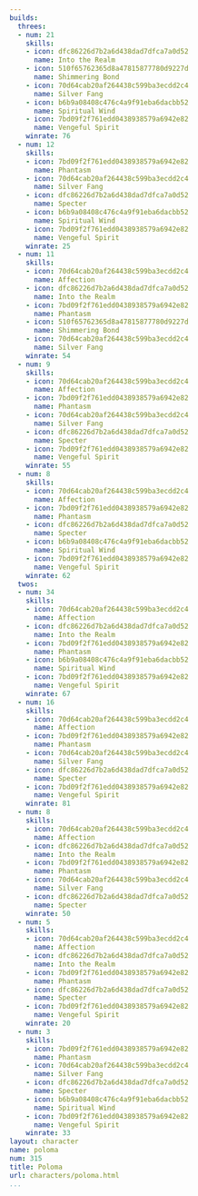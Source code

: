 ```yaml
---
builds:
  threes:
  - num: 21
    skills:
    - icon: dfc86226d7b2a6d438dad7dfca7a0d52
      name: Into the Realm
    - icon: 510f65762365d8a47815877780d9227d
      name: Shimmering Bond
    - icon: 70d64cab20af264438c599ba3ecdd2c4
      name: Silver Fang
    - icon: b6b9a08408c476c4a9f91eba6dacbb52
      name: Spiritual Wind
    - icon: 7bd09f2f761edd0438938579a6942e82
      name: Vengeful Spirit
    winrate: 76
  - num: 12
    skills:
    - icon: 7bd09f2f761edd0438938579a6942e82
      name: Phantasm
    - icon: 70d64cab20af264438c599ba3ecdd2c4
      name: Silver Fang
    - icon: dfc86226d7b2a6d438dad7dfca7a0d52
      name: Specter
    - icon: b6b9a08408c476c4a9f91eba6dacbb52
      name: Spiritual Wind
    - icon: 7bd09f2f761edd0438938579a6942e82
      name: Vengeful Spirit
    winrate: 25
  - num: 11
    skills:
    - icon: 70d64cab20af264438c599ba3ecdd2c4
      name: Affection
    - icon: dfc86226d7b2a6d438dad7dfca7a0d52
      name: Into the Realm
    - icon: 7bd09f2f761edd0438938579a6942e82
      name: Phantasm
    - icon: 510f65762365d8a47815877780d9227d
      name: Shimmering Bond
    - icon: 70d64cab20af264438c599ba3ecdd2c4
      name: Silver Fang
    winrate: 54
  - num: 9
    skills:
    - icon: 70d64cab20af264438c599ba3ecdd2c4
      name: Affection
    - icon: 7bd09f2f761edd0438938579a6942e82
      name: Phantasm
    - icon: 70d64cab20af264438c599ba3ecdd2c4
      name: Silver Fang
    - icon: dfc86226d7b2a6d438dad7dfca7a0d52
      name: Specter
    - icon: 7bd09f2f761edd0438938579a6942e82
      name: Vengeful Spirit
    winrate: 55
  - num: 8
    skills:
    - icon: 70d64cab20af264438c599ba3ecdd2c4
      name: Affection
    - icon: 7bd09f2f761edd0438938579a6942e82
      name: Phantasm
    - icon: dfc86226d7b2a6d438dad7dfca7a0d52
      name: Specter
    - icon: b6b9a08408c476c4a9f91eba6dacbb52
      name: Spiritual Wind
    - icon: 7bd09f2f761edd0438938579a6942e82
      name: Vengeful Spirit
    winrate: 62
  twos:
  - num: 34
    skills:
    - icon: 70d64cab20af264438c599ba3ecdd2c4
      name: Affection
    - icon: dfc86226d7b2a6d438dad7dfca7a0d52
      name: Into the Realm
    - icon: 7bd09f2f761edd0438938579a6942e82
      name: Phantasm
    - icon: b6b9a08408c476c4a9f91eba6dacbb52
      name: Spiritual Wind
    - icon: 7bd09f2f761edd0438938579a6942e82
      name: Vengeful Spirit
    winrate: 67
  - num: 16
    skills:
    - icon: 70d64cab20af264438c599ba3ecdd2c4
      name: Affection
    - icon: 7bd09f2f761edd0438938579a6942e82
      name: Phantasm
    - icon: 70d64cab20af264438c599ba3ecdd2c4
      name: Silver Fang
    - icon: dfc86226d7b2a6d438dad7dfca7a0d52
      name: Specter
    - icon: 7bd09f2f761edd0438938579a6942e82
      name: Vengeful Spirit
    winrate: 81
  - num: 8
    skills:
    - icon: 70d64cab20af264438c599ba3ecdd2c4
      name: Affection
    - icon: dfc86226d7b2a6d438dad7dfca7a0d52
      name: Into the Realm
    - icon: 7bd09f2f761edd0438938579a6942e82
      name: Phantasm
    - icon: 70d64cab20af264438c599ba3ecdd2c4
      name: Silver Fang
    - icon: dfc86226d7b2a6d438dad7dfca7a0d52
      name: Specter
    winrate: 50
  - num: 5
    skills:
    - icon: 70d64cab20af264438c599ba3ecdd2c4
      name: Affection
    - icon: dfc86226d7b2a6d438dad7dfca7a0d52
      name: Into the Realm
    - icon: 7bd09f2f761edd0438938579a6942e82
      name: Phantasm
    - icon: dfc86226d7b2a6d438dad7dfca7a0d52
      name: Specter
    - icon: 7bd09f2f761edd0438938579a6942e82
      name: Vengeful Spirit
    winrate: 20
  - num: 3
    skills:
    - icon: 7bd09f2f761edd0438938579a6942e82
      name: Phantasm
    - icon: 70d64cab20af264438c599ba3ecdd2c4
      name: Silver Fang
    - icon: dfc86226d7b2a6d438dad7dfca7a0d52
      name: Specter
    - icon: b6b9a08408c476c4a9f91eba6dacbb52
      name: Spiritual Wind
    - icon: 7bd09f2f761edd0438938579a6942e82
      name: Vengeful Spirit
    winrate: 33
layout: character
name: poloma
num: 315
title: Poloma
url: characters/poloma.html
...
```

